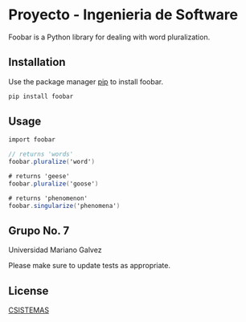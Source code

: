 # Proyecto - Ingenieria de Software

Foobar is a Python library for dealing with word pluralization.

## Installation

Use the package manager [pip](https://pip.pypa.io/en/stable/) to install foobar.

```bash
pip install foobar
```

## Usage

```c#
import foobar

// returns 'words'
foobar.pluralize('word')

# returns 'geese'
foobar.pluralize('goose')

# returns 'phenomenon'
foobar.singularize('phenomena')
```

## Grupo No. 7
Universidad Mariano Galvez

Please make sure to update tests as appropriate.

## License
[CSISTEMAS](https://github.com/carloscordova35/SSCASPEL)
